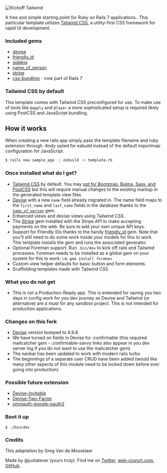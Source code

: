 ![Kickoff Tailwind](https://f001.backblazeb2.com/file/webcrunch/kt.jpg)

A free and simple starting point for Ruby on Rails 7 applications.. This particular template utilizes [Tailwind CSS](https://tailwindcss.com/), a utility-first CSS framework for rapid UI development.

### Included gems

- [devise](https://github.com/plataformatec/devise)
- [friendly_id](https://github.com/norman/friendly_id)
- [sidekiq](https://github.com/mperham/sidekiq)
- [name_of_person](https://github.com/basecamp/name_of_person)
- [stripe](https://github.com/stripe/stripe-ruby)
- [css-bundling](https://github.com/rails/cssbundling-rails) - now part of Rails 7

### Tailwind CSS by default

This template comes with Tailwind CSS preconfigured for use. To make use of tools like `@apply` and `@layer` a more sophisticated setup is required likely using PostCSS and JavaScript bundling.

## How it works

When creating a new rails app simply pass the template filename and ruby extension through. Andy opted for esbuild instead of the default importmap configuration for JavaScript. 

```bash
$ rails new sample_app -j esbuild -m template.rb
```

### Once installed what do I get?

- [Tailwind CSS](https://tailwind.com) by default. You may [opt for Bootstrap, Bulma, Sass, and PostCSS](https://github.com/rails/cssbundling-rails#installation) but this will require manual changes to the existing markup in the generated template view files.
- [Devise](https://github.com/plataformatec/devise) with a new `name` field already migrated in. The name field maps to the `first_name` and `last_name` fields in the database thanks to the [`name_of_person`](https://github.com/basecamp/name_of_person) gem.
- Enhanced views and devise views using Tailwind CSS.
- The [Stripe](https://rubygems.org/gems/stripe/) gem installed with the Stripe API to make accepting payments on the web. Be sure to add your own unique API keys.
- Support for Friendly IDs thanks to the handy [friendly_id](https://github.com/norman/friendly_id) gem. Note that you'll still need to do some work inside your models for this to work. This template installs the gem and runs the associated generator.
- Optional Foreman support. Run `.bin/dev` to kick off rails and Tailwind processes. Foreman needs to be installed as a global gem on your system for this to work. i.e. `gem install foreman`
- Custom view helper defaults for basic button and form elements.
- Scaffolding templates made with Tailwind CSS

### What you do not get
- This is not a Production-Ready app. This is entended for saving you two days in config work for you dev journey as Devise and Tailwind (or alternative) are a must for any sandbox project. This is not intended for production applications. 

### Changes on this fork
- [Devise](https://github.com/plataformatec/devise) version bumped to 4.9.8. 
- We have turned on fields in Devise for :confirmable (this required mailcatcher gem - :confirmable-savvy links also appear in you dev server log if you do not want to use the mailcatcher gem)
- The navbar has been updated to work with modern rails turbo 
- The beginnings of a separate user CRUD have been added (would like many other aspects of this module need to be locked down before ever going into production).

### Possible future extension
- [Devise-Invitable](https://github.com/plataformatec/devise)
- [Devise-Two-Factor](https://github.com/devise-two-factor/devise-two-factor)
- [omniauth-google-oauth2](https://github.com/zquestz/omniauth-google-oauth2)


### Boot it up

`$ ./bin/dev`


### Credits

This adaptation by Greg Van de Mosselaer

Made by @justalever (yours truly). Find me on [Twitter](https://twitter.com/justalever), [web-crunch.com](https://web-crunch.com), [GitHub](https://github.com/justalever).
